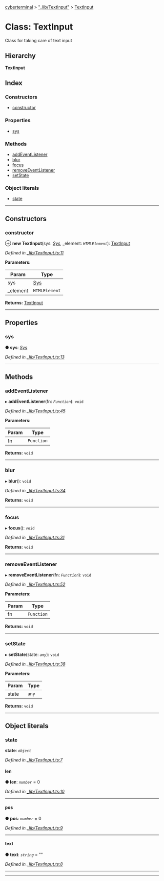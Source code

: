 [cyberterminal](../README.md) > ["_lib/TextInput"](../modules/__lib_textinput_.md) > [TextInput](../classes/__lib_textinput_.textinput.md)

# Class: TextInput

Class for taking care of text input

## Hierarchy

**TextInput**

## Index

### Constructors

* [constructor](__lib_textinput_.textinput.md#constructor)

### Properties

* [sys](__lib_textinput_.textinput.md#sys)

### Methods

* [addEventListener](__lib_textinput_.textinput.md#addeventlistener)
* [blur](__lib_textinput_.textinput.md#blur)
* [focus](__lib_textinput_.textinput.md#focus)
* [removeEventListener](__lib_textinput_.textinput.md#removeeventlistener)
* [setState](__lib_textinput_.textinput.md#setstate)

### Object literals

* [state](__lib_textinput_.textinput.md#state)

---

## Constructors

<a id="constructor"></a>

###  constructor

⊕ **new TextInput**(sys: *[Sys](../interfaces/__lib_sys_.sys.md)*, _element: *`HTMLElement`*): [TextInput](__lib_textinput_.textinput.md)

*Defined in [_lib/TextInput.ts:11](https://github.com/FantasyInternet/cyberterminal/blob/HEAD/src/script/_lib/TextInput.ts#L11)*

**Parameters:**

| Param | Type |
| ------ | ------ |
| sys | [Sys](../interfaces/__lib_sys_.sys.md) | 
| _element | `HTMLElement` | 

**Returns:** [TextInput](__lib_textinput_.textinput.md)

___

## Properties

<a id="sys"></a>

###  sys

**● sys**: *[Sys](../interfaces/__lib_sys_.sys.md)*

*Defined in [_lib/TextInput.ts:13](https://github.com/FantasyInternet/cyberterminal/blob/HEAD/src/script/_lib/TextInput.ts#L13)*

___

## Methods

<a id="addeventlistener"></a>

###  addEventListener

▸ **addEventListener**(fn: *`Function`*): `void`

*Defined in [_lib/TextInput.ts:45](https://github.com/FantasyInternet/cyberterminal/blob/HEAD/src/script/_lib/TextInput.ts#L45)*

**Parameters:**

| Param | Type |
| ------ | ------ |
| fn | `Function` | 

**Returns:** `void`

___
<a id="blur"></a>

###  blur

▸ **blur**(): `void`

*Defined in [_lib/TextInput.ts:34](https://github.com/FantasyInternet/cyberterminal/blob/HEAD/src/script/_lib/TextInput.ts#L34)*

**Returns:** `void`

___
<a id="focus"></a>

###  focus

▸ **focus**(): `void`

*Defined in [_lib/TextInput.ts:31](https://github.com/FantasyInternet/cyberterminal/blob/HEAD/src/script/_lib/TextInput.ts#L31)*

**Returns:** `void`

___
<a id="removeeventlistener"></a>

###  removeEventListener

▸ **removeEventListener**(fn: *`Function`*): `void`

*Defined in [_lib/TextInput.ts:52](https://github.com/FantasyInternet/cyberterminal/blob/HEAD/src/script/_lib/TextInput.ts#L52)*

**Parameters:**

| Param | Type |
| ------ | ------ |
| fn | `Function` | 

**Returns:** `void`

___
<a id="setstate"></a>

###  setState

▸ **setState**(state: *`any`*): `void`

*Defined in [_lib/TextInput.ts:38](https://github.com/FantasyInternet/cyberterminal/blob/HEAD/src/script/_lib/TextInput.ts#L38)*

**Parameters:**

| Param | Type |
| ------ | ------ |
| state | `any` | 

**Returns:** `void`

___

## Object literals

<a id="state"></a>

###  state

**state**: *`object`*

*Defined in [_lib/TextInput.ts:7](https://github.com/FantasyInternet/cyberterminal/blob/HEAD/src/script/_lib/TextInput.ts#L7)*

<a id="state.len"></a>

####  len

**● len**: *`number`* = 0

*Defined in [_lib/TextInput.ts:10](https://github.com/FantasyInternet/cyberterminal/blob/HEAD/src/script/_lib/TextInput.ts#L10)*

___
<a id="state.pos"></a>

####  pos

**● pos**: *`number`* = 0

*Defined in [_lib/TextInput.ts:9](https://github.com/FantasyInternet/cyberterminal/blob/HEAD/src/script/_lib/TextInput.ts#L9)*

___
<a id="state.text"></a>

####  text

**● text**: *`string`* = ""

*Defined in [_lib/TextInput.ts:8](https://github.com/FantasyInternet/cyberterminal/blob/HEAD/src/script/_lib/TextInput.ts#L8)*

___

___

